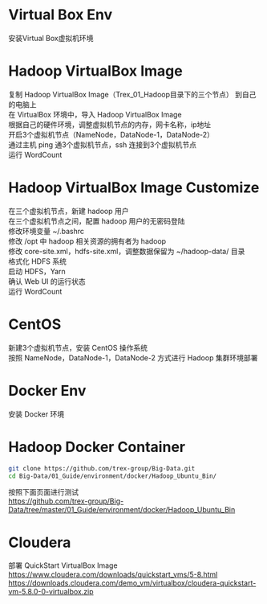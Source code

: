 # Virtual Box Env
安装Virtual Box虚拟机环境<br>

# Hadoop VirtualBox Image
复制 Hadoop VirtualBox Image（Trex_01_Hadoop目录下的三个节点） 到自己的电脑上<br>
在 VirtualBox 环境中，导入 Hadoop VirtualBox Image<br>
根据自己的硬件环境，调整虚拟机节点的内存，网卡名称，ip地址<br>
开启3个虚拟机节点（NameNode，DataNode-1，DataNode-2）<br>
通过主机 ping 通3个虚拟机节点，ssh 连接到3个虚拟机节点<br>
运行 WordCount<br>

# Hadoop VirtualBox Image Customize
在三个虚拟机节点，新建 hadoop 用户<br>
在三个虚拟机节点之间，配置 hadoop 用户的无密码登陆<br>
修改环境变量 ~/.bashrc<br>
修改 /opt 中 hadoop 相关资源的拥有者为 hadoop<br>
修改 core-site.xml，hdfs-site.xml，调整数据保留为 ~/hadoop-data/ 目录<br>
格式化 HDFS 系统<br>
启动 HDFS，Yarn<br>
确认 Web UI 的运行状态<br>
运行 WordCount<br>

# CentOS
新建3个虚拟机节点，安装 CentOS 操作系统<br>
按照 NameNode，DataNode-1，DataNode-2 方式进行 Hadoop 集群环境部署<br>

# Docker Env
安装 Docker 环境<br>

# Hadoop Docker Container
```bash
git clone https://github.com/trex-group/Big-Data.git
cd Big-Data/01_Guide/environment/docker/Hadoop_Ubuntu_Bin/
```
按照下面页面进行测试<br>
https://github.com/trex-group/Big-Data/tree/master/01_Guide/environment/docker/Hadoop_Ubuntu_Bin<br>

# Cloudera
部署 QuickStart VirtualBox Image<br>
https://www.cloudera.com/downloads/quickstart_vms/5-8.html<br>
https://downloads.cloudera.com/demo_vm/virtualbox/cloudera-quickstart-vm-5.8.0-0-virtualbox.zip<br>


